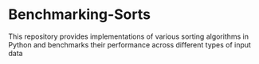 # Benchmarking-Sorts
This repository provides implementations of various sorting algorithms in Python and benchmarks their performance across different types of input data
